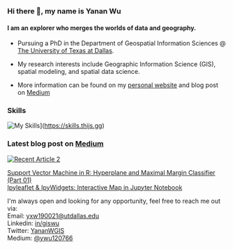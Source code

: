 ### **Hi there 👋, my name is Yanan Wu**
#### **I am an explorer who merges the worlds of data and geography.** 

+ Pursuing a PhD in the Department of Geospatial Information Sciences @ [The University of Texas at Dallas](https://epps.utdallas.edu/about/programs/geospatial-information-sciences/). 

+ My research interests include Geographic Information Science (GIS), spatial modeling, and spatial data science.

+ More information can be found on my [personal website](https://gisynw.com/) and blog post on [Medium](https://ywu120766.medium.com/)

### **Skills**
![My Skills](https://skills.thijs.gg/icons?i=py,r,js,github,git)](https://skills.thijs.gg)

### Latest blog post on [Medium](https://ywu120766.medium.com/)


<a target="_blank" href="https://github-readme-medium-recent-article.vercel.app/medium/@ywu120766/2"><img src="https://github-readme-medium-recent-article.vercel.app/medium/@ywu120766/2" alt="Recent Article 2"> 


[Support Vector Machine in R: Hyperplane and Maximal Margin Classifier (Part 01)](https://ywu120766.medium.com/support-vector-machine-in-r-hyperplane-and-maximal-margin-classifier-part-01-21c3f93f751d)<br />
[Ipyleaflet & IpyWidgets: Interactive Map in Jupyter Notebook](https://ywu120766.medium.com/ipyleaflet-ipywidgets-interactive-map-in-jupyter-notebook-a6ba76586cb5)<br />

I'm always open and looking for any opportunity, feel free to reach me out via:<br />
Email: [yxw190021@utdallas.edu](mailto:yxw190021@utdallas.edu)<br />
Linkedin: [in/giswu](https://www.linkedin.com/in/giswu/)<br />
Twitter: [YananWGIS](https://twitter.com/YananWGIS)<br />
Medium: [@ywu120766](https://medium.com/@ywu120766)








